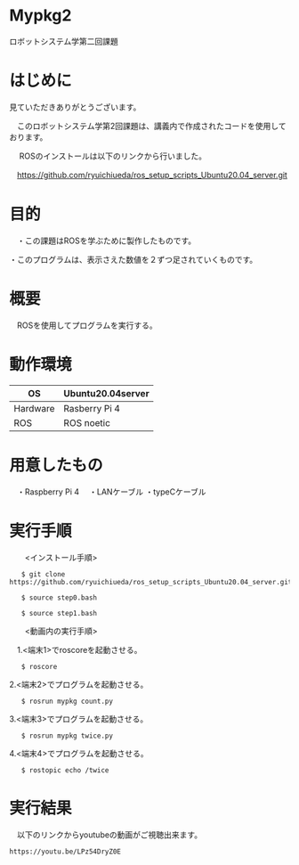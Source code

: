 # Mypkg2
ロボットシステム学第二回課題


# はじめに

   見ていただきありがとうございます。
   
 　このロボットシステム学第2回課題は、講義内で作成されたコードを使用しております。
 
　  ROSのインストールは以下のリンクから行いました。
  
  　https://github.com/ryuichiueda/ros_setup_scripts_Ubuntu20.04_server.git

# 目的

　・この課題はROSを学ぶために製作したものです。
 
 
  ・このプログラムは、表示さえた数値を２ずつ足されていくものです。

# 概要

　ROSを使用してプログラムを実行する。


# 動作環境

| OS  | Ubuntu20.04server  |
|---|---|
|  Hardware |   Rasberry Pi 4  |
|   ROS | ROS noetic |

# 用意したもの

　・Raspberry Pi 4
　・LANケーブル
  ・typeCケーブル

# 実行手順

　　<インストール手順>
  
       $ git clone https://github.com/ryuichiueda/ros_setup_scripts_Ubuntu20.04_server.git
       
       $ source step0.bash
       
       $ source step1.bash
      



　　<動画内の実行手順>
  
  
　1.<端末1>でroscoreを起動させる。
   
       $ roscore
       
 2.<端末2>でプログラムを起動させる。
    
       $ rosrun mypkg count.py
       
 3.<端末3>でプログラムを起動させる。
    
       $ rosrun mypkg twice.py
       
 4.<端末4>でプログラムを起動させる。
    
       $ rostopic echo /twice

# 実行結果
　以下のリンクからyoutubeの動画がご視聴出来ます。

    https://youtu.be/LPz54DryZ0E
